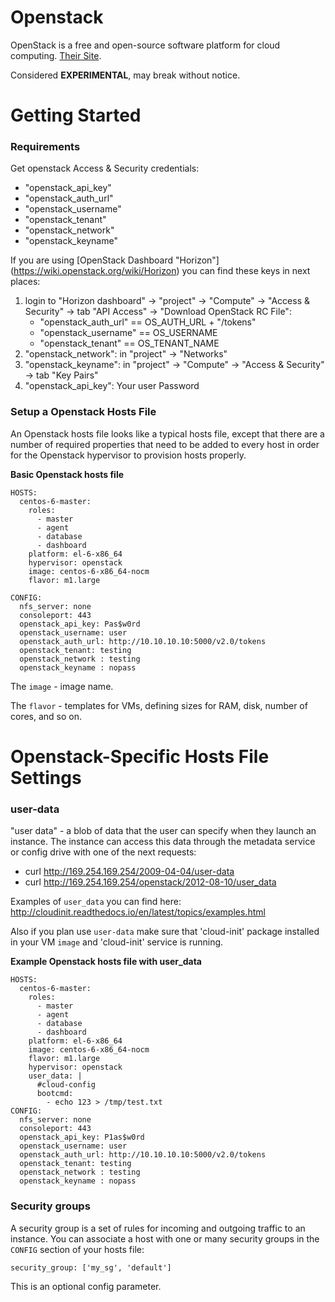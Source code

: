 # Openstack

OpenStack is a free and open-source software platform for cloud computing. [Their Site](http://www.openstack.org/).

Considered **EXPERIMENTAL**, may break without notice.

# Getting Started

### Requirements

Get openstack Access & Security credentials:

- "openstack_api_key"
- "openstack_auth_url" 
- "openstack_username"
- "openstack_tenant"
- "openstack_network"
- "openstack_keyname"

If you are using [OpenStack Dashboard "Horizon"] (https://wiki.openstack.org/wiki/Horizon) 
you can find these keys in next places:

1. login to "Horizon dashboard" -> "project" -> "Compute" -> "Access & Security" -> tab "API Access" -> "Download OpenStack RC File":
   * "openstack_auth_url" == OS_AUTH_URL + "/tokens"
   * "openstack_username" == OS_USERNAME
   * "openstack_tenant" == OS_TENANT_NAME
2. "openstack_network": in "project" -> "Networks"
3. "openstack_keyname": in "project" -> "Compute" -> "Access & Security" -> tab "Key Pairs"
4. "openstack_api_key": Your user Password

### Setup a Openstack Hosts File

An Openstack hosts file looks like a typical hosts file, 
except that there are a number of required properties that need to be added to every host 
in order for the Openstack hypervisor to provision hosts properly.

**Basic Openstack hosts file**

    HOSTS:
      centos-6-master:
        roles:
          - master
          - agent
          - database
          - dashboard
        platform: el-6-x86_64
        hypervisor: openstack
        image: centos-6-x86_64-nocm
        flavor: m1.large
        
    CONFIG:
      nfs_server: none
      consoleport: 443
      openstack_api_key: Pas$w0rd
      openstack_username: user
      openstack_auth_url: http://10.10.10.10:5000/v2.0/tokens
      openstack_tenant: testing
      openstack_network : testing
      openstack_keyname : nopass

The `image` - image name.

The `flavor` - templates for VMs, defining sizes for RAM, disk, number of cores, and so on.


# Openstack-Specific Hosts File Settings

### user-data

"user data" - a blob of data that the user can specify when they launch an instance. 
The instance can access this data through the metadata service or config drive with one of the next requests:

- curl http://169.254.169.254/2009-04-04/user-data
- curl http://169.254.169.254/openstack/2012-08-10/user_data


Examples of `user_data` you can find here: http://cloudinit.readthedocs.io/en/latest/topics/examples.html

Also if you plan use `user-data` make sure that 'cloud-init' package installed in your VM `image` and 'cloud-init' service is running.

**Example Openstack hosts file with user_data**

    HOSTS:
      centos-6-master:
        roles:
          - master
          - agent
          - database
          - dashboard
        platform: el-6-x86_64
        image: centos-6-x86_64-nocm
        flavor: m1.large
        hypervisor: openstack
        user_data: |
          #cloud-config
          bootcmd:
            - echo 123 > /tmp/test.txt
    CONFIG:
      nfs_server: none
      consoleport: 443
      openstack_api_key: P1as$w0rd
      openstack_username: user
      openstack_auth_url: http://10.10.10.10:5000/v2.0/tokens
      openstack_tenant: testing
      openstack_network : testing
      openstack_keyname : nopass

### Security groups

A security group is a set of rules for incoming and outgoing traffic to 
an instance.  You can associate a host with one or many security groups
in the `CONFIG` section of your hosts file:

    security_group: ['my_sg', 'default']

This is an optional config parameter.
